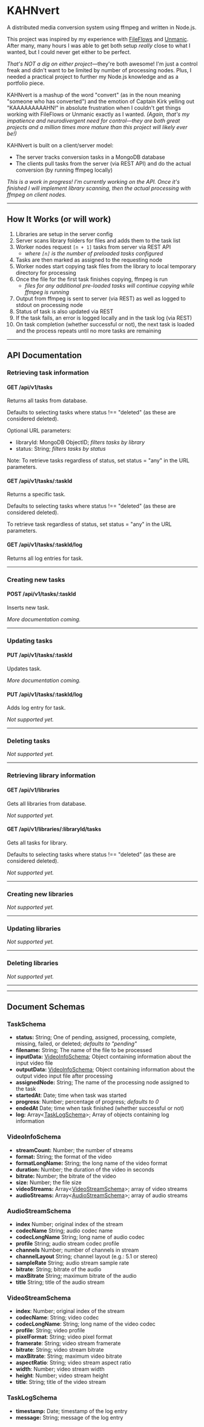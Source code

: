 # KAHNvert

A distributed media conversion system using ffmpeg and written in Node.js.

This project was inspired by my experience with [FileFlows](https://github.com/revenz/FileFlows) and [Unmanic](https://github.com/Unmanic/unmanic). After many, many hours I was able to get both setup _really_ close to what I wanted, but I could never get either to be perfect.

_That's NOT a dig on either project_—they're both awesome! I'm just a control freak and didn't want to be limited by number of processing nodes. Plus, I needed a practical project to further my Node.js knowledge and as a portfolio piece.

KAHNvert is a mashup of the word "convert" (as in the noun meaning "someone who has converted") and the emotion of Captain Kirk yelling out "KAAAAAAAAAHN!" in absolute frustration when I couldn't get things working with FileFlows or Unmanic exactly as I wanted. _(Again, that's my impatience and neurodivergent need for control—they are both great projects and a million times more mature than this project will likely ever be!)_

KAHNvert is built on a client/server model:

- The server tracks conversion tasks in a MongoDB database
- The clients pull tasks from the server (via REST API) and do the actual conversion (by running ffmpeg locally)

_This is a work in progress! I'm currently working on the API. Once it's finished I will implement library scanning, then the actual processing with ffmpeg on client nodes._

---

## How It Works (or will work)

1. Libraries are setup in the server config
2. Server scans library folders for files and adds them to the task list
3. Worker nodes request `[n + 1]` tasks from server via REST API
   - _where `[n]` is the number of preloaded tasks configured_
4. Tasks are then marked as assigned to the requesting node
5. Worker nodes start copying task files from the library to local temporary directory for processing
6. Once the file for the first task finishes copying, ffmpeg is run
   - _files for any additional pre-loaded tasks will continue copying while ffmpeg is running_
7. Output from ffmpeg is sent to server (via REST) as well as logged to stdout on processing node
8. Status of task is also updated via REST
9. If the task fails, an error is logged locally and in the task log (via REST)
10. On task completion (whether successful or not), the next task is loaded and the process repeats until no more tasks are remaining

---

## API Documentation

### Retrieving task information

#### GET /api/v1/tasks

Returns all tasks from database.

Defaults to selecting tasks where status !== "deleted" (as these are considered deleted).

Optional URL parameters:

- libraryId: MongoDB ObjectID; _filters tasks by library_
- status: String; _filters tasks by status_

Note: To retrieve tasks regardless of status, set status = "any" in the URL parameters.

#### GET /api/v1/tasks/:taskId

Returns a specific task.

Defaults to selecting tasks where status !== "deleted" (as these are considered deleted).

To retrieve task regardless of status, set status = "any" in the URL parameters.

#### GET /api/v1/tasks/:taskId/log

Returns all log entries for task.

---

### Creating new tasks

#### POST /api/v1/tasks/:taskId

Inserts new task.

_More documentation coming._

---

### Updating tasks

#### PUT /api/v1/tasks/:taskId

Updates task.

_More documentation coming._

#### PUT /api/v1/tasks/:taskId/log

Adds log entry for task.

_Not supported yet._

---

### Deleting tasks

_Not supported yet._

---

### Retrieving library information

#### GET /api/v1/libraries

Gets all libraries from database.

_Not supported yet._

#### GET /api/v1/libraries/:libraryId/tasks

Gets all tasks for library.

Defaults to selecting tasks where status !== "deleted" (as these are considered deleted).

_Not supported yet._

---

### Creating new libraries

_Not supported yet._

---

### Updating libraries

_Not supported yet._

---

### Deleting libraries

_Not supported yet._

---

---

## Document Schemas

### TaskSchema

- **status:** String; One of pending, assigned, processing, complete, missing, failed, or deleted; _defaults to "pending"_
- **filename:** String; The name of the file to be processed
- **inputData:** [VideoInfoSchema](#videoinfoschema); Object containing information about the input video file
- **outputData:** [VideoInfoSchema](#videoinfoschema); Object containing information about the output video input file after processing
- **assignedNode:** String; The name of the processing node assigned to the task
- **startedAt**: Date; time when task was started
- **progress**: Number; percentage of progress; _defaults to 0_
- **endedAt** Date; time when task finished (whether successful or not)
- **log:** Array<[TaskLogSchema](#tasklogschema)>; Array of objects containing log information

### VideoInfoSchema

- **streamCount:** Number; the number of streams
- **format:** String; the format of the video
- **formatLongName:** String; the long name of the video format
- **duration:** Number; the duration of the video in seconds
- **bitrate:** Number; the bitrate of the video
- **size:** Number; the file size
- **videoStreams:** Array<[VideoStreamSchema](#videostreamschema)>; array of video streams
- **audioStreams:** Array<[AudioStreamSchema](#audiostreamschema)>; array of audio streams

### AudioStreamSchema

- **index** Number; original index of the stream
- **codecName** String; audio codec name
- **codecLongName** String; long name of audio codec
- **profile** String; audio stream codec profile
- **channels** Number; number of channels in stream
- **channelLayout** String; channel layout (e.g.: 5.1 or stereo)
- **sampleRate** String; audio stream sample rate
- **bitrate**: String; bitrate of the audio
- **maxBitrate** String; maximum bitrate of the audio
- **title** String; title of the audio stream

### VideoStreamSchema

- **index**: Number; original index of the stream
- **codecName**: String; video codec
- **codecLongName**: String; long name of the video codec
- **profile**: String; video profile
- **pixelFormat**: String; video pixel format
- **framerate**: String; video stream framerate
- **bitrate**: String; video stream bitrate
- **maxBitrate**: String; maximum video bitrate
- **aspectRatio**: String; video stream aspect ratio
- **width**: Number; video stream width
- **height**: Number; video stream height
- **title**: String; title of the video stream

### TaskLogSchema

- **timestamp:** Date; timestamp of the log entry
- **message:** String; message of the log entry
